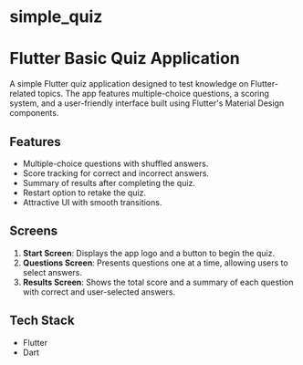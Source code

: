 # simple_quiz

# Flutter Basic Quiz Application

A simple Flutter quiz application designed to test knowledge on Flutter-related topics. The app features multiple-choice questions, a scoring system, and a user-friendly interface built using Flutter's Material Design components.

## Features

- Multiple-choice questions with shuffled answers.
- Score tracking for correct and incorrect answers.
- Summary of results after completing the quiz.
- Restart option to retake the quiz.
- Attractive UI with smooth transitions.

## Screens

1. **Start Screen**: Displays the app logo and a button to begin the quiz.
2. **Questions Screen**: Presents questions one at a time, allowing users to select answers.
3. **Results Screen**: Shows the total score and a summary of each question with correct and user-selected answers.

## Tech Stack

- Flutter
- Dart
